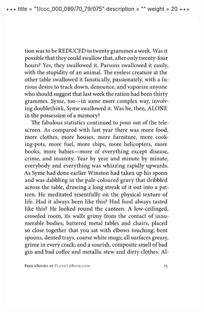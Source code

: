 +++
title = "1/ccc_000_099/70_79/075"
description = ""
weight = 20
+++

<img class="center-fit-jpg" src="/jpg_/out_jpg_1984__075.jpg" ></img>

